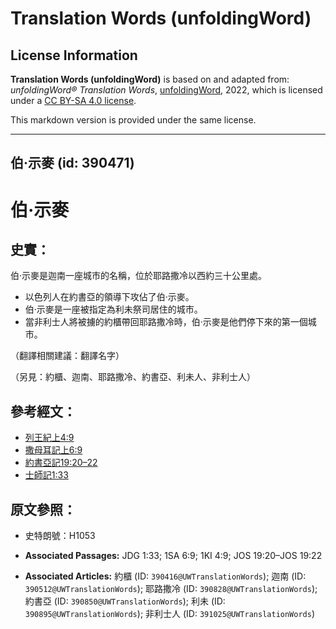 # Translation Words (unfoldingWord)

## License Information

**Translation Words (unfoldingWord)** is based on and adapted from: _unfoldingWord® Translation Words_, [unfoldingWord](https://unfoldingword.org/utw), 2022, which is licensed under a [CC BY-SA 4.0 license](https://creativecommons.org/licenses/by-sa/4.0/legalcode.en).

This markdown version is provided under the same license.



--------------------------------

## 伯·示麥 (id: 390471)

伯·示麥
====

史實：
---

伯·示麥是迦南一座城市的名稱，位於耶路撒冷以西約三十公里處。

* 以色列人在約書亞的領導下攻佔了伯·示麥。
* 伯·示麥是一座被指定為利未祭司居住的城市。
* 當非利士人將被擄的約櫃帶回耶路撒冷時，伯·示麥是他們停下來的第一個城市。

（翻譯相關建議：翻譯名字）

（另見：約櫃、迦南、耶路撒冷、約書亞、利未人、非利士人）

參考經文：
-----

* [列王紀上4:9](https://ref.ly/1Kgs4:9)
* [撒母耳記上6:9](https://ref.ly/1Sam6:9)
* [約書亞記19:20–22](https://ref.ly/Josh19:20-Josh19:22)
* [士師記1:33](https://ref.ly/Judg1:33)

原文參照：
-----

* 史特朗號：H1053

* **Associated Passages:** JDG 1:33; 1SA 6:9; 1KI 4:9; JOS 19:20–JOS 19:22
* **Associated Articles:** 約櫃 (ID: `390416@UWTranslationWords`); 迦南 (ID: `390512@UWTranslationWords`); 耶路撒冷 (ID: `390828@UWTranslationWords`); 約書亞 (ID: `390850@UWTranslationWords`); 利未 (ID: `390895@UWTranslationWords`); 非利士人 (ID: `391025@UWTranslationWords`)

